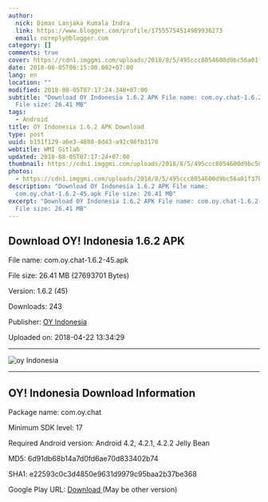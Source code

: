 ```yaml
---
author:
  nick: Dimas Lanjaka Kumala Indra
  link: https://www.blogger.com/profile/17555754514989936273
  email: noreply@blogger.com
category: []
comments: true
cover: https://cdn1.imggmi.com/uploads/2018/8/5/495ccc8054600d9bc56a01f37b51e216-full.jpg
date: 2018-08-05T06:15:00.002+07:00
lang: en
location: ""
modified: 2018-08-05T07:17:24.348+07:00
subtitle: "Download OY Indonesia 1.6.2 APK File name: com.oy.chat-1.6.2-45.apk
  File size: 26.41 MB"
tags:
  - Android
title: OY Indonesia 1.6.2 APK Download
type: post
uuid: b151f129-a6e3-4888-8d43-a92c98fb3170
webtitle: WMI Gitlab
updated: 2018-08-05T07:17:24+07:00
thumbnail: https://cdn1.imggmi.com/uploads/2018/8/5/495ccc8054600d9bc56a01f37b51e216-full.jpg
photos:
  - https://cdn1.imggmi.com/uploads/2018/8/5/495ccc8054600d9bc56a01f37b51e216-full.jpg
description: "Download OY Indonesia 1.6.2 APK File name:
  com.oy.chat-1.6.2-45.apk File size: 26.41 MB"
excerpt: "Download OY Indonesia 1.6.2 APK File name: com.oy.chat-1.6.2-45.apk
  File size: 26.41 MB"
---
```


<div>    <h2>       Download OY! Indonesia 1.6.2 APK     </h2>    <p>        File name: com.oy.chat-1.6.2-45.apk     </p>    <p>        File size: 26.41 MB (27693701 Bytes)     </p>    <p>        Version: 1.6.2 (45)     </p>    <p>        Downloads: 243     </p>    <p>        Publisher: <a href="http://apk.co/cat/oy-indonesia" rel="noopener noreferer nofollow">OY Indonesia</a>    </p>    <p>        Uploaded on: 2018-04-22 13:34:29     </p></div><div></div><div>    <ins><ins id="aswift_1_expand"><ins id="aswift_1_anchor"></ins></ins></ins></div><hr><img src="https://cdn1.imggmi.com/uploads/2018/8/5/495ccc8054600d9bc56a01f37b51e216-full.jpg" title="oy Indonesia" alt="oy Indonesia"><hr><div>    <h2>        OY! Indonesia Download Information     </h2>    <p>        Package name: com.oy.chat     </p>    <p>        Minimum SDK level: 17     </p>    <p>        Required Android version: Android 4.2, 4.2.1, 4.2.2 Jelly Bean     </p>    <p>        MD5: 6d91db68b14a7d0fd6ae70d833402b74     </p>    <p>        SHA1: e22593c0c3d4850e9631d9979c95baa2b37be368     </p>    <p>        Google Play URL:         <a href="https://play.google.com/store/apps/details?id=com.oy.chat" rel="noopener noreferer nofollow">            Download         </a>        (May be other version)     </p></div> <get href="http://apk.co/get/oy-indonesia-162" id="download" class="download"> <script src="https://codepen.io/dimaslanjaka/pen/BPPyNN.js"></script></get>